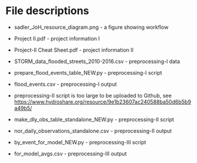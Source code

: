 # File descriptions

- sadler_JoH_resource_diagram.png - a figure showing workflow
- Project II.pdf - project information I
- Project-II Cheat Sheet.pdf - project information II

- STORM_data_flooded_streets_2010-2016.csv - preprocessing-I data
- prepare_flood_events_table_NEW.py - preprocessing-I script
- flood_events.csv - preprocessing-I output

- preprocessing-II script is too large to be uploaded to Github, see https://www.hydroshare.org/resource/9e1b23607ac240588ba50d6b5b9a49b5/
- make_dly_obs_table_standalone_NEW.py - preprocessing-II script
- nor_daily_observations_standalone.csv - preprocessing-II output

- by_event_for_model_NEW.py - preprocessing-III script
- for_model_avgs.csv - preprocessing-III output

